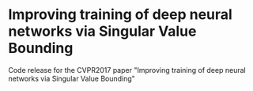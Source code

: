 # Improving training of deep neural networks via Singular Value Bounding

Code release for the CVPR2017 paper "Improving training of deep neural networks via Singular Value Bounding"

